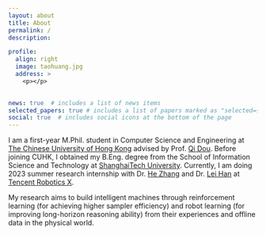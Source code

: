 ```yaml
---
layout: about
title: About
permalink: /
description: 

profile:
  align: right
  image: taohuang.jpg
  address: >
    <p></p>
    

news: true  # includes a list of news items
selected_papers: true # includes a list of papers marked as "selected={true}"
social: true  # includes social icons at the bottom of the page
---
```


I am a first-year M.Phil. student in Computer Science and Engineering at [The Chinese University of Hong Kong](https://www.cuhk.edu.hk/chinese/index.html) advised by Prof. [Qi Dou](https://www.cse.cuhk.edu.hk/~qdou/index.html).
Before joining CUHK, I obtained my B.Eng. degree from the School of Information Science and Technology at [ShanghaiTech University](https://www.shanghaitech.edu.cn/). Currently, I am doing 2023 summer research internship with Dr. [He Zhang](https://cghezhang.github.io/) and Dr. [Lei Han](https://www.leihan.org/) at [Tencent Robotics X](https://ai.tencent.com/ailab/zh/index).


My research aims to build intelligent machines through reinforcement learning (for achieving higher sampler efficiency) and robot learning (for improving long-horizon reasoning ability) from their experiences and offline data in the physical world.